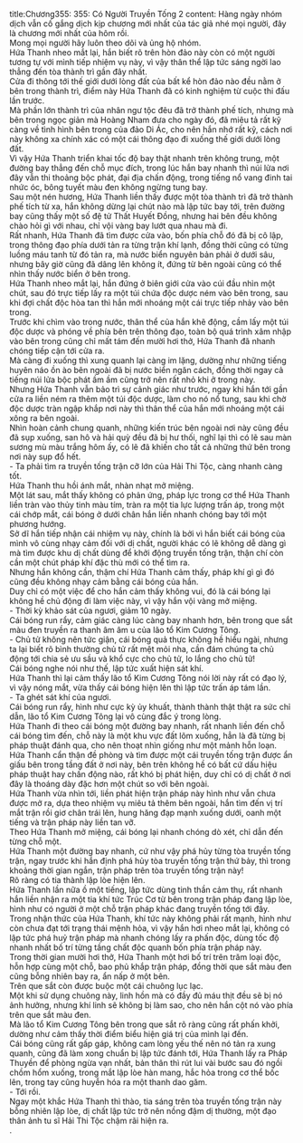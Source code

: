 title:Chương355: 355: Có Người Truyền Tống 2
content:
Hàng ngày nhóm dịch vẫn cố gắng dịch kịp chương mới nhất của tác giả nhé mọi người, đây là chương mới nhất của hôm rồi.<br>Mong mọi người hãy luôn theo dõi và ủng hộ nhóm.<br>Hứa Thanh nheo mắt lại, hắn biết rõ trên hòn đảo này còn có một người tương tự với mình tiếp nhiệm vụ này, vì vậy thân thể lập tức sáng ngời lao thẳng đến tòa thành trì gần đây nhất.<br>Cửa đi thông tới thế giới dưới lòng đất của bất kể hòn đảo nào đều nằm ở bên trong thành trì, điểm này Hứa Thanh đã có kinh nghiệm từ cuộc thi đấu lần trước.<br>Mà phần lớn thành trì của nhân ngư tộc đêu đã trở thành phế tích, nhưng mà bên trong ngọc giản mà Hoàng Nham đưa cho ngày đó, đã miêu tả rất kỹ càng về tình hình bên trong của đảo Di Ác, cho nên hắn nhớ rất kỹ, cách nơi này không xa chính xác có một cái thông đạo đi xuống thế giới dưới lòng đất.<br>Vì vậy Hứa Thanh triển khai tốc độ bay thật nhanh trên không trung, một đường bay thẳng đến chỗ mục đích, trong lúc hắn bay nhanh thì núi lửa nơi đây vẫn thi thoảng bộc phát, đại địa chấn động, trong tiếng nổ vang đinh tai nhức óc, bông tuyết màu đen không ngừng tung bay.<br>Sau một nén hương, Hứa Thanh liền thấy được một tòa thành trì đã trở thành phế tích từ xa, hắn không dừng lại chút nào mà lập tức bay tới, trên đường bay cũng thấy một số đệ tử Thất Huyết Đồng, nhưng hai bên đều không chào hỏi gì với nhau, chỉ vội vàng bay lướt qua nhau mà đi.<br>Rất nhanh, Hứa Thanh đã tìm được cửa vào, bốn phía chỗ đó đã bị cô lập, trong thông đạo phía dưới tản ra từng trận khí lạnh, đồng thời cũng có từng luồng máu tanh từ đó tản ra, mà nước biển nguyên bản phải ở dưới sâu, nhưng bây giờ cũng đã dâng lên không ít, đứng từ bên ngoài cũng có thể nhìn thấy nước biển ở bên trong.<br>Hứa Thanh nheo mắt lại, hắn đứng ở biên giới cửa vào cúi đầu nhìn một chút, sau đó trực tiếp lấy ra một túi chứa độc dược ném vào bên trong, sau khi đợi chất độc hòa tan thì hắn mới nhoáng một cái trực tiếp nhảy vào bên trong.<br>Trước khi chìm vào trong nước, thân thể của hắn khẽ động, cầm lấy một túi độc dược và phóng về phía bên trên thông đạo, toàn bộ quá trình xâm nhập vào bên trong cũng chỉ mất tám đến mười hơi thở, Hứa Thanh đã nhanh chóng tiếp cận tới cửa ra.<br>Mà càng đi xuống thì xung quanh lại càng im lặng, dường như những tiếng huyên náo ồn ào bên ngoài đã bị nước biển ngăn cách, đồng thời ngay cả tiếng núi lửa bộc phát ầm ầm cũng trở nên rất nhỏ khi ở trong này.<br>Nhưng Hứa Thanh vẫn bảo trì sự cảnh giác như trước, ngay khi hắn tới gần cửa ra liền ném ra thêm một túi độc dược, làm cho nó nổ tung, sau khi chờ độc dược tràn ngập khắp nơi này thì thân thể của hắn mới nhoáng một cái xông ra bên ngoài.<br>Nhìn hoàn cảnh chung quanh, những kiến trúc bên ngoài nơi này cũng đều đã sụp xuống, san hô và hải quỳ đều đã bị hư thối, nghĩ lại thì có lẽ sau màn sương mù màu trắng hôm ấy, có lẽ đã khiến cho tất cả những thứ bên trong nơi này sụp đổ hết.<br>- Ta phải tìm ra truyền tống trận cỡ lớn của Hải Thi Tộc, càng nhanh càng tốt.<br>Hứa Thanh thu hồi ánh mắt, nhàn nhạt mở miệng.<br>Một lát sau, mắt thấy không có phản ứng, pháp lực trong cơ thể Hứa Thanh liền tràn vào thủy tinh màu tím, tràn ra một tia lực lượng trấn áp, trong một cái chớp mắt, cái bóng ở dưới chân hắn liền nhanh chóng bay tới một phương hướng.<br>Sở dĩ hắn tiếp nhận cái nhiệm vụ này, chính là bởi vì hắn biết cái bóng của mình vô cùng nhạy cảm đối với dị chất, người khác có lẽ không dễ dàng gì mà tìm được khu dị chất dùng để khởi động truyền tống trận, thận chí còn cần một chút pháp khí đặc thù mới có thể tìm ra.<br>Nhưng hắn không cần, thậm chí Hứa Thanh cảm thấy, pháp khí gì gì đó cũng đều không nhạy cảm bằng cái bóng của hắn.<br>Duy chỉ có một việc để cho hắn cảm thấy không vui, đó là cái bóng lại không hề chủ động đi làm việc này, vì vậy hắn vội vàng mở miệng.<br>- Thời kỳ khảo sát của ngươi, giảm 10 ngày.<br>Cái bóng run rẩy, cảm giác càng lúc càng bay nhanh hơn, bên trong que sắt màu đen truyền ra thanh âm âm u của lão tổ Kim Cương Tông.<br>- Chủ tử không nên tức giận, cái bóng quả thực không hề hiểu ngài, nhưng ta lại biết rõ bình thường chủ tử rất mệt mỏi nha, cần đám chúng ta chủ động tới chia sẻ ưu sầu và khổ cực cho chủ tử, lo lắng cho chủ tử!<br>Cái bóng nghe nói như thế, lập tức xuất hiện sát khí.<br>Hứa Thanh thì lại cảm thấy lão tổ Kim Cương Tông nói lời này rất có đạo lý, vì vậy nóng mắt, vừa thấy cái bóng hiện lên thì lập tức trấn áp tám lần.<br>- Ta ghét sát khí của ngươi.<br>Cái bóng run rẩy, hình như cực kỳ ủy khuất, thành thành thật thật ra sức chỉ dẫn, lão tổ Kim Cương Tông lại vô cùng đắc ý trong lòng.<br>Hứa Thanh đi theo cái bóng một đường bay nhanh, rất nhanh liền đến chỗ cái bóng tìm đến, chỗ này là một khu vực đất lõm xuống, hẳn là đã từng bị pháp thuật đánh qua, cho nên thoạt nhìn giống như một mảnh hỗn loạn.<br>Hứa Thanh cẩn thận đề phòng và tìm được một cái truyền tống trận được ẩn giấu bên trong tầng đất ở nơi này, bên trên không hề có bất cứ dấu hiệu pháp thuật hay chấn động nào, rất khó bị phát hiện, duy chỉ có dị chất ở nơi đây là thoáng dày đặc hơn một chút so với bên ngoài.<br>Hứa Thanh vừa nhìn tới, liền phát hiện trận pháp này hình như vẫn chưa được mở ra, dựa theo nhiệm vụ miêu tả thêm bên ngoài, hắn tìm đến vị trí mắt trận rồi giơ chân trái lên, hung hăng đạp mạnh xuống dưới, oanh một tiếng và trận pháp này liền tan vỡ.<br>Theo Hứa Thanh mở miệng, cái bóng lại nhanh chóng dò xét, chỉ dẫn đến từng chỗ một.<br>Hứa Thanh một đường bay nhanh, cứ như vậy phá hủy từng tòa truyền tống trận, ngay trước khi hắn định phá hủy tòa truyền tống trận thứ bảy, thì trong khoảng thời gian ngắn, trận pháp trên tòa truyền tống trận này!<br>Rõ ràng có tia thành lập lòe hiện lên.<br>Hứa Thanh lần nữa ồ một tiếng, lập tức dùng tinh thần cảm thụ, rất nhanh hắn liền nhận ra một tia khí tức Trúc Cơ từ bên trong trận pháp đang lập lòe, hình như có người ở một chỗ trận pháp khác đang truyền tống tới đây.<br>Trong nhận thức của Hứa Thanh, khí tức này không phải rất mạnh, hình như còn chưa đạt tới trạng thái mệnh hỏa, vì vậy hắn hơi nheo mắt lại, không có lập tức phá huỷ trận pháp mà nhanh chóng lấy ra phấn độc, dùng tốc độ nhanh nhất bố trí từng tầng chất độc quanh bốn phía trận pháp này.<br>Trong thời gian mười hơi thở, Hứa Thanh một hơi bố trí trên trăm loại độc, hỗn hợp cùng một chỗ, bao phủ khắp trận pháp, đồng thời que sắt màu đen cũng bỗng nhiên bay ra, ẩn nấp ở một bên.<br>Trên que sắt còn được buộc một cái chuông lục lạc.<br>Một khi sử dụng chuông này, linh hồn mà có đầy đủ máu thịt đều sẽ bị nó ảnh hưởng, nhưng khí linh sẽ không bị làm sao, cho nên hắn cột nó vào phía trên que sắt màu đen.<br>Mà lão tổ Kim Cương Tông bên trong que sắt rõ ràng cũng rất phấn khởi, dường như cảm thấy thời điểm biểu hiện giá trị của mình lại đến.<br>Cái bóng cũng rất gấp gáp, không cam lòng yếu thế nên nó tản ra xung quanh, cũng đã làm xong chuẩn bị lập tức đánh tới, Hứa Thanh lấy ra Pháp Thuyền để phòng ngừa vạn nhất, bản thân thì rút lui vài bước sau đó ngồi chồm hổm xuống, trong mắt lập lòe hàn mang, hắc hỏa trong cơ thể bốc lên, trong tay cũng huyễn hóa ra một thanh dao găm.<br>- Tới rồi.<br>Ngay một khắc Hứa Thanh thì thào, tia sáng trên tòa truyền tống trận này bỗng nhiên lập lòe, dị chất lập tức trở nên nồng đậm dị thường, một đạo thân ảnh tu sĩ Hải Thi Tộc chậm rãi hiện ra.<br>.<br>